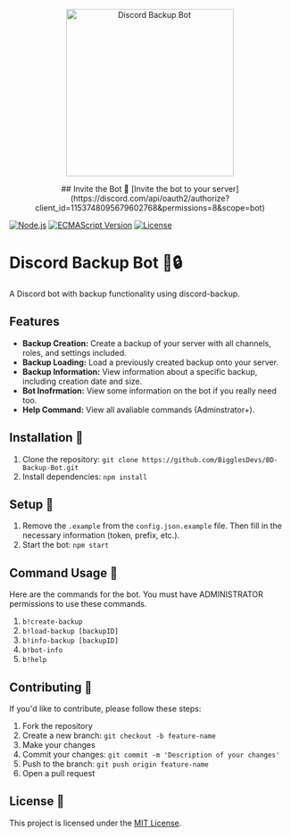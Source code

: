<p align="center">
  <img src="https://cdn.discordapp.com/attachments/1171503036800184362/1197476836247080980/Untitled-1.png?ex=65bb6835&is=65a8f335&hm=56a57384eb200fc9bf3fc3f1006173566b09d09607cf5eaad80e0a16cdbfce71&" alt="Discord Backup Bot" width="300"/>
</p>

<p align="center">
## Invite the Bot 🚀
  [Invite the bot to your server](https://discord.com/api/oauth2/authorize?client_id=1153748095679602768&permissions=8&scope=bot)
</p>

[![Node.js](https://img.shields.io/badge/Node.js-latest-brightgreen)](https://nodejs.org/)
[![ECMAScript Version](https://img.shields.io/badge/ECMAScript-2023-yellow)](https://www.ecma-international.org/ecma-262/12.0/)
[![License](https://img.shields.io/badge/License-MIT-blue.svg)](LICENSE)

# Discord Backup Bot 🤖🔒

A Discord bot with backup functionality using discord-backup.

## Features

- **Backup Creation:** Create a backup of your server with all channels, roles, and settings included.
- **Backup Loading:** Load a previously created backup onto your server.
- **Backup Information:** View information about a specific backup, including creation date and size.
- **Bot Inofrmation:** View some information on the bot if you really need too.
- **Help Command:** View all avaliable commands (Adminstrator+).

## Installation 🔽

1. Clone the repository: `git clone https://github.com/BigglesDevs/BD-Backup-Bot.git`
2. Install dependencies: `npm install`

## Setup 📐

1. Remove the `.example` from the `config.json.example` file. Then fill in the necessary information (token, prefix, etc.).
2. Start the bot: `npm start`

## Command Usage 🤖

Here are the commands for the bot. You must have ADMINISTRATOR permissions to use these commands.

1. `b!create-backup`
2. `b!load-backup [backupID]`
3. `b!info-backup [backupID]`
4. `b!bot-info`
5. `b!help`

## Contributing 🚀

If you'd like to contribute, please follow these steps:
1. Fork the repository
2. Create a new branch: `git checkout -b feature-name`
3. Make your changes
4. Commit your changes: `git commit -m 'Description of your changes'`
5. Push to the branch: `git push origin feature-name`
6. Open a pull request

## License 📝

This project is licensed under the [MIT License](LICENSE).
